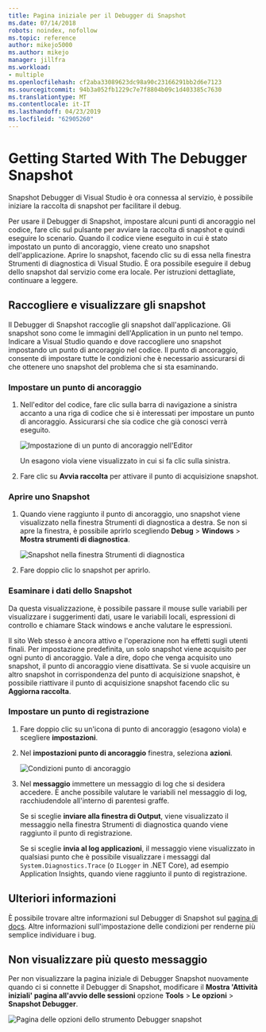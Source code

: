 ```yaml
---
title: Pagina iniziale per il Debugger di Snapshot
ms.date: 07/14/2018
robots: noindex, nofollow
ms.topic: reference
author: mikejo5000
ms.author: mikejo
manager: jillfra
ms.workload:
- multiple
ms.openlocfilehash: cf2aba33089623dc98a90c23166291bb2d6e7123
ms.sourcegitcommit: 94b3a052fb1229c7e7f8804b09c1d403385c7630
ms.translationtype: MT
ms.contentlocale: it-IT
ms.lasthandoff: 04/23/2019
ms.locfileid: "62905260"
---
```

# <a name="getting-started-with-the-snapshot-debugger"></a>Getting Started With The Debugger Snapshot

Snapshot Debugger di Visual Studio è ora connessa al servizio, è possibile iniziare la raccolta di snapshot per facilitare il debug.

Per usare il Debugger di Snapshot, impostare alcuni punti di ancoraggio nel codice, fare clic sul pulsante per avviare la raccolta di snapshot e quindi eseguire lo scenario. Quando il codice viene eseguito in cui è stato impostato un punto di ancoraggio, viene creato uno snapshot dell'applicazione. Aprire lo snapshot, facendo clic su di essa nella finestra Strumenti di diagnostica di Visual Studio. È ora possibile eseguire il debug dello snapshot dal servizio come era locale. Per istruzioni dettagliate, continuare a leggere.

## <a name="collect-and-view-snapshots"></a>Raccogliere e visualizzare gli snapshot

Il Debugger di Snapshot raccoglie gli snapshot dall'applicazione. Gli snapshot sono come le immagini dell'Application in un punto nel tempo. Indicare a Visual Studio quando e dove raccogliere uno snapshot impostando un punto di ancoraggio nel codice. Il punto di ancoraggio, consente di impostare tutte le condizioni che è necessario assicurarsi di che ottenere uno snapshot del problema che si sta esaminando.

### <a name="set-a-snappoint"></a>Impostare un punto di ancoraggio

1. Nell'editor del codice, fare clic sulla barra di navigazione a sinistra accanto a una riga di codice che si è interessati per impostare un punto di ancoraggio. Assicurarsi che sia codice che già conosci verrà eseguito.

    ![Impostazione di un punto di ancoraggio nell'Editor](../media/snapshot-startpage-set-snappoint.png)

    Un esagono viola viene visualizzato in cui si fa clic sulla sinistra.

2. Fare clic su **Avvia raccolta** per attivare il punto di acquisizione snapshot.

### <a name="open-a-snapshot"></a>Aprire uno Snapshot

1. Quando viene raggiunto il punto di ancoraggio, uno snapshot viene visualizzato nella finestra Strumenti di diagnostica a destra. Se non si apre la finestra, è possibile aprirlo scegliendo **Debug** > **Windows** > **Mostra strumenti di diagnostica**.

    ![Snapshot nella finestra Strumenti di diagnostica](../media/snapshot-startpage-diagsession-window.png)

2. Fare doppio clic lo snapshot per aprirlo.

### <a name="inspect-snapshot-data"></a>Esaminare i dati dello Snapshot

Da questa visualizzazione, è possibile passare il mouse sulle variabili per visualizzare i suggerimenti dati, usare le variabili locali, espressioni di controllo e chiamare Stack windows e anche valutare le espressioni.

Il sito Web stesso è ancora attivo e l'operazione non ha effetti sugli utenti finali. Per impostazione predefinita, un solo snapshot viene acquisito per ogni punto di ancoraggio. Vale a dire, dopo che venga acquisito uno snapshot, il punto di ancoraggio viene disattivata. Se si vuole acquisire un altro snapshot in corrispondenza del punto di acquisizione snapshot, è possibile riattivare il punto di acquisizione snapshot facendo clic su **Aggiorna raccolta**.

### <a name="set-a-logpoint"></a>Impostare un punto di registrazione

1. Fare doppio clic su un'icona di punto di ancoraggio (esagono viola) e scegliere **impostazioni**.

2. Nel **impostazioni punto di ancoraggio** finestra, seleziona **azioni**.

    ![Condizioni punto di ancoraggio](../media/snapshot-startpage-logpoint.png)

3. Nel **messaggio** immettere un messaggio di log che si desidera accedere. È anche possibile valutare le variabili nel messaggio di log, racchiudendole all'interno di parentesi graffe.

    Se si sceglie **inviare alla finestra di Output**, viene visualizzato il messaggio nella finestra Strumenti di diagnostica quando viene raggiunto il punto di registrazione.

    Se si sceglie **invia al log applicazioni**, il messaggio viene visualizzato in qualsiasi punto che è possibile visualizzare i messaggi dal `System.Diagnostics.Trace` (o `ILogger` in .NET Core), ad esempio Application Insights, quando viene raggiunto il punto di registrazione.

## <a name="learn-more"></a>Ulteriori informazioni

È possibile trovare altre informazioni sul Debugger di Snapshot sul [pagina di docs](../debug-live-azure-applications.md). Altre informazioni sull'impostazione delle condizioni per renderne più semplice individuare i bug.

## <a name="dont-show-me-this-again"></a>Non visualizzare più questo messaggio

Per non visualizzare la pagina iniziale di Debugger Snapshot nuovamente quando ci si connette il Debugger di Snapshot, modificare il **Mostra 'Attività iniziali' pagina all'avvio delle sessioni** opzione **Tools**  >   **Le opzioni** > **Snapshot Debugger**.

![Pagina delle opzioni dello strumento Debugger snapshot](../media/snapshot-startpage-tools-options.png)
